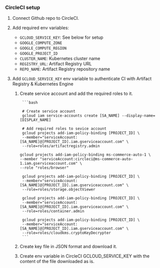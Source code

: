 ### CircleCI setup

1.  Connect Github repo to CircleCI.

2.  Add required env variables:

    - `GCLOUD_SERVICE_KEY`: See below for setup
    - `GOOGLE_COMPUTE_ZONE`
    - `GOOGLE_COMPUTE_REGION`
    - `GOOGLE_PROJECT_ID`
    - `CLUSTER_NAME`: Kubernetes cluster name
    - `REGISTRY_URL`: Artifact Registry URL
    - `REPO_NAME`: Artifact Registry repository name

3.  Add `GCLOUD_SERVICE_KEY` env variable to authenticate CI with Artifact Registry & Kubernetes Engine

    1.  Create service account and add the required roles to it.

             ```bash

             # Create service account
             gcloud iam service-accounts create [SA_NAME] --display-name=[DISPLAY_NAME]

             # Add required roles to sevice account
             gcloud projects add-iam-policy-binding [PROJECT_ID] \
             --member="serviceAccount:[SA_NAME]@[PROJECT_ID].iam.gserviceaccount.com" \
             --role=roles/artifactregistry.admin

            gcloud projects add-iam-policy-binding ms-commerce-auto-1 \
            --member "serviceAccount:circleci@ms-commerce-auto-1.iam.gserviceaccount.com" \
            --role "roles/browser"

             gcloud projects add-iam-policy-binding [PROJECT_ID] \
             --member="serviceAccount:[SA_NAME]@[PROJECT_ID].iam.gserviceaccount.com" \
             --role=roles/storage.objectViewer

             gcloud projects add-iam-policy-binding [PROJECT_ID] \
             --member="serviceAccount:[SA_NAME]@[PROJECT_ID].iam.gserviceaccount.com" \
             --role=roles/container.admin

             gcloud projects add-iam-policy-binding [PROJECT_ID] \
             --member="serviceAccount:[SA_NAME]@[PROJECT_ID].iam.gserviceaccount.com" \
             --role=roles/cloudkms.cryptoKeyDecrypter
             ```

    2.  Create key file in JSON format and download it.

    3.  Create env variable in CircleCI GCLOUD_SERVICE_KEY with the content of the file downloaded as is.
